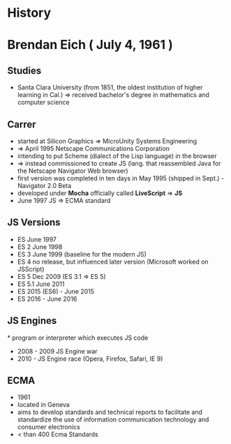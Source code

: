 # History 

# Brendan Eich ( July 4, 1961 )
 
## Studies
 * Santa Clara University (from 1851, the oldest institution of higher learning in Cal.)
 => received bachelor's degree in mathematics and computer science
 
## Carrer
 * started at Silicon Graphics => MicroUnity Systems Engineering 
 * => April 1995 Netscape Communications Corporation  
 * intending to put Scheme (dialect of the Lisp language) in the browser
 * => instead commissioned to create JS (lang. that reassembled Java for the  Netscape Navigator Web browser)
 * first version was completed in ten days in May 1995 (shipped in Sept.) - Navigator 2.0 Beta 
 * developed under **Mocha** officially called **LiveScript** => **JS**
 * June 1997 JS => ECMA standard
 
 ## JS Versions
 * ES     June 1997
 * ES 2   June 1998
 * ES 3   June 1999 (baseline for the modern JS)
 * ES 4   no release, but influenced later version (Microsoft worked on JSScript)
 * ES 5   Dec 2009 (ES 3.1 => ES 5)
 * ES 5.1 June 2011
 * ES 2015 (ES6) - June 2015
 * ES 2016 - June 2016
 
 ## JS Engines
 * program or interpreter which executes JS code
 * 2008 - 2009 JS Engine war
 * 2010 - JS Engine race (Opera, Firefox, Safari, IE 9)
 
 
 
## ECMA
 * 1961
 * located in Geneva
 * aims to develop standards and technical reports to facilitate and standardize the use of information communication technology and consumer electronics
 * < than 400 Ecma Standards
 
 
